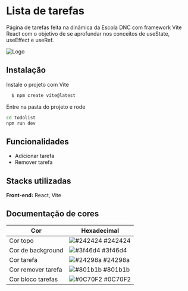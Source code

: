 
# Lista de tarefas

Página de tarefas feita na dinâmica da Escola DNC com framework Vite React com o objetivo de se aprofundar nos conceitos de useState, useEffect e useRef.


![Logo](https://i.gifer.com/OnFv.gif)


## Instalação

Instale o projeto com Vite

```bash
  $ npm create vite@latest
```
Entre na pasta do projeto e rode
```bash
cd todolist
npm run dev
```
## Funcionalidades

- Adicionar tarefa
- Remover tarefa


## Stacks utilizadas

**Front-end:** React, Vite

## Documentação de cores

| Cor               | Hexadecimal                                                |
| ----------------- | ---------------------------------------------------------------- |
| Cor topo          | ![#242424](https://via.placeholder.com/10/242424?text=+) #242424 |
| Cor de background | ![#3f46d4](https://via.placeholder.com/10/3f46d4?text=+) #3f46d4 |
| Cor tarefa        | ![#24298a](https://via.placeholder.com/10/24298a?text=+) #24298a |
| Cor remover tarefa| ![#801b1b](https://via.placeholder.com/10/801b1b?text=+) #801b1b |
| Cor bloco tarefas| ![#0C70F2](https://via.placeholder.com/10/0C70F2?text=+) #0C70F2 |
